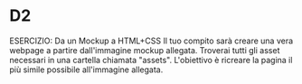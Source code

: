 # D2
ESERCIZIO:
Da un Mockup a HTML+CSS
Il tuo compito sarà creare una vera webpage a partire dall'immagine mockup allegata.
Troverai tutti gli asset necessari in una cartella chiamata "assets".
L'obiettivo è ricreare la pagina il più simile possibile all'immagine allegata.
